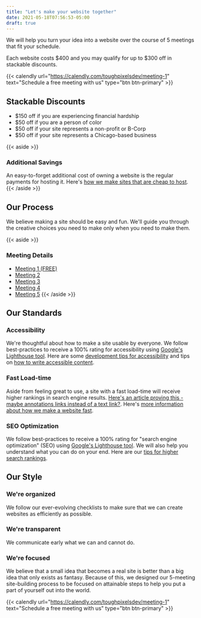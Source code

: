 ```yaml
---
title: "Let's make your website together"
date: 2021-05-18T07:56:53-05:00
draft: true
---
```


We will help you turn your idea into a website over the course of 5 meetings that fit your schedule.  

Each website costs $400 and you may qualify for up to $300 off in stackable discounts.

{{< calendly url="https://calendly.com/toughpixelsdev/meeting-1" text="Schedule a free meeting with us" type="btn btn-primary" >}}


## Stackable Discounts
* $150 off if you are experiencing financial hardship
* $50 off if you are a person of color
* $50 off if your site represents a non-profit or B-Corp
* $50 off if your site represents a Chicago-based business

{{< aside >}}
### Additional Savings
An easy-to-forget additional cost of owning a website is the regular payments for hosting it.  Here's [how we make sites that are cheap to host](/website/cheap-hosting.md).
{{< /aside >}}

## Our Process
We believe making a site should be easy and fun.  We'll guide you through the creative choices you need to make only when you need to make them.

{{< aside >}}
### Meeting Details
* [Meeting 1 (FREE)](/meetings/meeting-1)
* [Meeting 2](/meetings/meeting-2)
* [Meeting 3](/meetings/meeting-3)
* [Meeting 4](/meetings/meeting-4)
* [Meeting 5](/meetings/meeting-5)
{{< /aside >}}

## Our Standards

### Accessibility
We're thoughtful about how to make a site usable by everyone. We follow best-practices to receive a 100% rating for accessibility using [Google's Lighthouse tool]().  Here are some [development tips for accessibility]() and tips on [how to write accessible content]().

### Fast Load-time
Aside from feeling great to use, a site with a fast load-time will receive higher rankings in search engine results. [Here's an article proving this - maybe annotations links instead of a text link?](??).  Here's [more information about how we make a website fast]().

### SEO Optimization
We follow best-practices to receive a 100% rating for "search engine optimization" (SEO) using [Google's Lighthouse tool]().  We will also help you understand what you can do on your end.  Here are our [tips for higher search rankings]().

## Our Style

### We're organized
We follow our ever-evolving checklists to make sure that we can create websites as efficiently as possible.

### We're transparent
We communicate early what we can and cannot do.  

### We're focused
We believe that a small idea that becomes a real site is better than a big idea that only exists as fantasy.  Because of this, we designed our 5-meeting site-building process to be focused on attainable steps to help you put a part of yourself out into the world.

{{< calendly url="https://calendly.com/toughpixelsdev/meeting-1" text="Schedule a free meeting with us" type="btn btn-primary" >}}